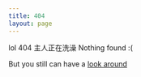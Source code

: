 ```yaml
---
title: 404
layout: page
---
```


lol 404
主人正在洗澡
Nothing found :(

But you still can have a [look around](/index.html)
